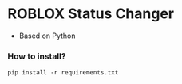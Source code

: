 # ROBLOX Status Changer
* Based on Python

### How to install?
```
pip install -r requirements.txt
```

